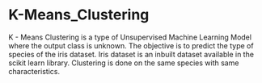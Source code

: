 # K-Means_Clustering
K - Means Clustering is a type of Unsupervised Machine Learning Model where the output class is unknown. The objective is to predict the type of species of the iris dataset.
Iris dataset is an inbuilt dataset available in the scikit learn library. Clustering is done on the same species with same characteristics.
